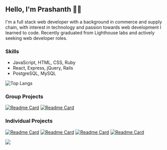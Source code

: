 ## Hello, I'm Prashanth 👋🏼

I'm a full stack web developer with a background in commerce and supply chain,
with interest in technology and passion towards web development I learned to code.
Recently graduated from Lighthouse labs and actively seeking web developer roles.

### Skills
* JavaScript, HTML, CSS, Ruby
* React, Express, jQuery, Rails
* PostgreSQL, MySQL

![Top Langs](https://github-readme-stats.vercel.app/api/top-langs/?username=prashanthk02&layout=compact&theme=cobalt)

### Group Projects

[![Readme Card](https://github-readme-stats.vercel.app/api/pin/?username=prashanthk02&repo=whatssup)](https://github.com/prashanthk02/whatssup)
[![Readme Card](https://github-readme-stats.vercel.app/api/pin/?username=prashanthk02&repo=Food-Order-pickup)](https://github.com/prashanthk02/Food-Order-pickup)

### Individual Projects

[![Readme Card](https://github-readme-stats.vercel.app/api/pin/?username=prashanthk02&repo=tinyapp)](https://github.com/prashanthk02/tinyapp)
[![Readme Card](https://github-readme-stats.vercel.app/api/pin/?username=prashanthk02&repo=profile_generator)](https://github.com/prashanthk02/profile_generator)
[![Readme Card](https://github-readme-stats.vercel.app/api/pin/?username=prashanthk02&repo=scheduler)](https://github.com/prashanthk02/scheduler)
[![Readme Card](https://github-readme-stats.vercel.app/api/pin/?username=prashanthk02&repo=tweeter)](https://github.com/prashanthk02/tweeter)



  ![](https://komarev.com/ghpvc/?username=prashanthk02&color=red)
